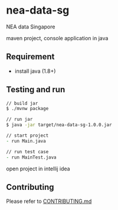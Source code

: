 # nea-data-sg

NEA data Singapore

maven project, console application in java

## Requirement

- install java (1.8+)

## Testing and run

```zsh
// build jar
$ ./mvnw package

// run jar
$ java -jar target/nea-data-sg-1.0.0.jar

// start project
- run Main.java

// run test case
- run MainTest.java
```

open project in intellij idea

## Contributing

Please refer to [CONTRIBUTING.md](https://github.com/yeukfei02/nea-data-sg/blob/master/CONTRIBUTING.md)
